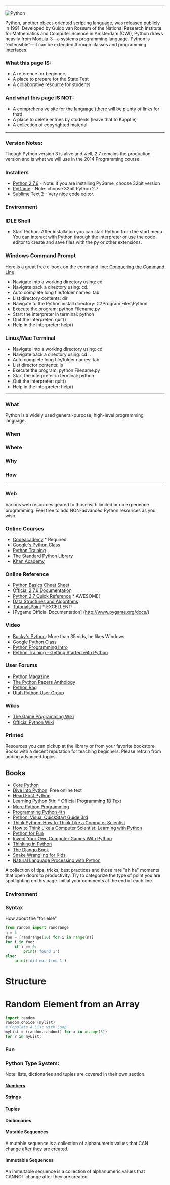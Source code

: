 ***
![Python](http://www.python.org/images/python-logo.gif)

Python, another object-oriented scripting language, was released publicly in 1991. Developed by Guido van Rossum of the National Research Institute for Mathematics and Computer Science in Amsterdam (CWI), Python draws heavily from Modula-3—a systems programming language. Python is “extensible”—it can be extended through classes and programming interfaces.

### What this page IS:
* A reference for beginners
* A place to prepare for the State Test
* A collaborative resource for students 

### And what this page IS NOT:
* A comprehensive site for the language (there will be plenty of links for that)
* A place to delete entries by students (leave that to Kapptie)
* A collection of copyrighted material

***
### Version Notes:
Though Python version 3 is alive and well, 2.7 remains the production version and is what we will use in the 2014 Programming course.

### Installers
* [Python 2.7.6](http://www.python.org/download/releases/2.7.6/) - Note: if you are installing PyGame, choose 32bit version
* [PyGame](http://www.pygame.org/download.shtml) - Note: choose 32bit Python 2.7
* [Sublime Text 2](http://www.sublimetext.com/) - Very nice code editor.

### Environment

### IDLE Shell
* Start Python: After installation you can start Python from the start menu. You can interact with Python through the interpreter or use the code editor to create and save files with the py or other extensions. 

### Windows Command Prompt

Here is a great free e-book on the command line: [Conquering the Command Line](http://conqueringthecommandline.com/book)

* Navigate into a working directory using: cd 
* Navigate back a directory using: cd..
* Auto complete long file/folder names: tab
* List directory contents: dir
* Navigate to the Python install directory: C:\Program Files\Python
* Execute the program: python Filename.py
* Start the interpreter in terminal: python
* Quit the interpreter: quit()
* Help in the interpreter: help()

### Linux/Mac Terminal
* Navigate into a working directory using: cd 
* Navigate back a directory using: cd ..
* Auto complete long file/folder names: tab
* List director contents: ls
* Execute the program: python Filename.py
* Start the interpreter in terminal: python
* Quit the interpreter: quit()
* Help in the interpreter: help()

***
### What
Python is a widely used general-purpose, high-level programming language.

### When
### Where
### Why
### How

***
### Web
Various web resources geared to those with limited or no experience programming. Feel free to add NON-advanced Python resources as you wish.

### Online Courses
* [Codeacademy](http://www.codecademy.com/tracks/python) * Required
* [Google's Python Class](https://developers.google.com/edu/python/)
* [Python Training](https://wiki.python.org/moin/PythonTraining)
* [The Standard Python Library](http://www.effbot.org/zone/librarybook-index.htm)
* [Khan Academy](https://www.khanacademy.org/science/computer-science-subject/computer-science)

### Online Reference
* [Python Basics Cheat Sheet](http://www.astro.ufl.edu/~warner/prog/python.html)
* [Official 2.7.6 Documentation](http://docs.python.org/2/)
* [Python 2.7 Quick Reference](http://rgruet.free.fr/PQR27/PQR2.7.html) * AWESOME!
* [Data Structures and Algorithms](http://www.brpreiss.com/books/opus7/html/book.html)
* [TutorialsPoint](http://www.tutorialspoint.com/python/index.htm) * EXCELLENT!
* [Pygame Official Documentation] (http://www.pygame.org/docs/)

### Video
* [Bucky's Python](http://www.youtube.com/watch?v=4Mf0h3HphEA&list=PL0213E8DC3AA8E21B): More than 35 vids, he likes Windows
* [Google Python Class](http://www.youtube.com/watch?v=tKTZoB2Vjuk)
* [Python Programming Intro](http://www.youtube.com/watch?v=72RKMMyLxS8)
* [Python Training - Getting Started with Python](http://www.youtube.com/watch?v=B9MvjMFokLc)

### User Forums
* [Python Magazine](http://www.pythonmagazine.com)
* [The Python Papers Anthology](http://ojs.pythonpapers.org)
* [Python Rag](http://www.pythonrag.org)
* [Utah Python User Group](http://utahpython.org)

### Wikis
* [The Game Programming Wiki](http://www.gpwiki.org)
* [Official Python Wiki](https://wiki.python.org/moin/)

### Printed
Resources you can pickup at the library or from your favorite bookstore. Books with a decent reputation for teaching beginners. Please refrain from adding advanced topics.
## Books
* [Core Python](http://corepython.com)
* [Dive Into Python](http://www.diveintopython.net): Free online text
* [Head First Python](http://shop.oreilly.com/product/0636920003434.do)
* [Learning Python 5th](http://shop.oreilly.com/product/0636920028154.do): * Official Programming 1B Text
* [More Python Programming](http://www.delmarlearning.com/companions/index.asp?isbn=1435459806)
* [Programming Python 4th](http://shop.oreilly.com/product/9780596158118.do)
* [Python: Visual QuickStart Guide 3rd](http://www.peachpit.com/store/python-visual-quickstart-guide-9780321929556)
* [Think Python: How to Think Like a Computer Scientist](http://www.greenteapress.com/thinkpython/thinkpython.pdf)
* [How to Think Like a Computer Scientist: Learning with Python](http://www.greenteapress.com/thinkpython/thinkCSpy/)
* [Python for Fun](http://www.openbookproject.net/py4fun/)
* [Invent Your Own Computer Games With Python](http://inventwithpython.com/)
* [Thinking in Python](http://www.mindview.net/Books/TIPython/)
* [The Django Book](http://www.djangobook.com/en/2.0/index.html)
* [Snake Wrangling for Kids](http://www.briggs.net.nz/snake-wrangling-for-kids.html)
* [Natural Language Processing with Python](http://www.nltk.org/book)

A collection of tips, tricks, best practices and those rare "ah ha" moments that open doors to productivity. Try to categorize the type of point you are spotlighting on this page. Initial your comments at the end of each line.

### Environment

### Syntax
How about the "for else"
```python
from random import randrange
n = 5
foo = [randrange(10) for i in range(n)]
for i in foo:
    if i == 0:
        print('found 1')
else:
    print('did not find 1')
```


# Structure
# Random Element from an Array
```python
import random
random.choice (mylist)
# Populate A List with Loop
myList = (random.random() for x in xrange(3))
for r in myList:
```

### Fun

### Python Type System: 
Note: lists, dictionaries and tuples are covered in their own section.

#### [Numbers](http://www.tutorialspoint.com/python/python_numbers.htm)

#### [Strings](http://www.tutorialspoint.com/python/python_strings.htm)

#### Tuples

#### Dictionaries

#### Mutable Sequences
A mutable sequence is a collection of alphanumeric values that CAN change after they are created.

#### Immutable Sequences
An immutable sequence is a collection of alphanumeric values that CANNOT change after they are created.
